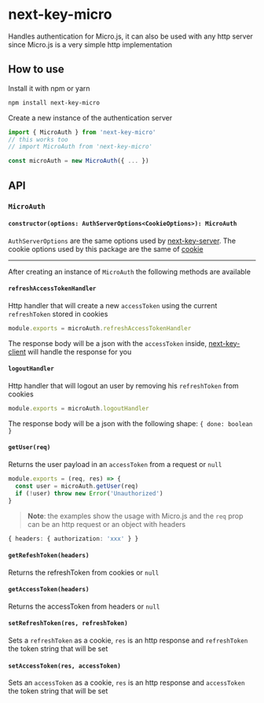 # next-key-micro

Handles authentication for Micro.js, it can also be used with any http server since Micro.js is a very simple http implementation

## How to use

Install it with npm or yarn

```bash
npm install next-key-micro
```

Create a new instance of the authentication server

```js
import { MicroAuth } from 'next-key-micro'
// this works too
// import MicroAuth from 'next-key-micro'

const microAuth = new MicroAuth({ ... })
```

## API

### `MicroAuth`

#### `constructor(options: AuthServerOptions<CookieOptions>): MicroAuth`

`AuthServerOptions` are the same options used by [next-key-server](https://github.com/lfades/next-key/tree/master/packages/next-key-server). The cookie options used by this package are the same of [cookie](https://github.com/jshttp/cookie#options-1)

---

After creating an instance of `MicroAuth` the following methods are available

#### `refreshAccessTokenHandler`

Http handler that will create a new `accessToken` using the current `refreshToken` stored in cookies

```ts
module.exports = microAuth.refreshAccessTokenHandler
```

The response body will be a json with the `accessToken` inside, [next-key-client](https://github.com/lfades/next-key/tree/master/packages/next-key-client) will handle the response for you

#### `logoutHandler`

Http handler that will logout an user by removing his `refreshToken` from cookies

```ts
module.exports = microAuth.logoutHandler
```

The response body will be a json with the following shape: `{ done: boolean }`

#### `getUser(req)`

Returns the user payload in an `accessToken` from a request or `null`

```ts
module.exports = (req, res) => {
  const user = microAuth.getUser(req)
  if (!user) throw new Error('Unauthorized')
}
```

> **Note**: the examples show the usage with Micro.js and the `req` prop can be an http request or an object with headers

```ts
{ headers: { authorization: 'xxx' } }
```

#### `getRefeshToken(headers)`

Returns the refreshToken from cookies or `null`

#### `getAccessToken(headers)`

Returns the accessToken from headers or `null`

#### `setRefreshToken(res, refreshToken)`

Sets a `refreshToken` as a cookie, `res` is an http response and `refreshToken` the token string that will be set

#### `setAccessToken(res, accessToken)`

Sets an `accessToken` as a cookie, `res` is an http response and `accessToken` the token string that will be set
